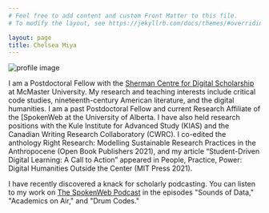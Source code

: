 ```yaml
---
# Feel free to add content and custom Front Matter to this file.
# To modify the layout, see https://jekyllrb.com/docs/themes/#overriding-theme-defaults

layout: page
title: Chelsea Miya
---
```


![profile image](https://spokenweb.ca/wp-content/uploads/2020/02/unnamed-400x400.jpg)

I am a Postdoctoral Fellow with the [Sherman Centre for Digital Scholarship](https://scds.ca/) at McMaster University. My research and teaching interests include critical code studies, nineteenth-century American literature, and the digital humanities. I am a past Postdoctoral Fellow and current Research Affiliate of the [SpokenWeb at the University of Alberta. I have also held research positions with the Kule Institute for Advanced Study (KIAS) and the Canadian Writing Research Collaboratory (CWRC). I co-edited the anthology Right Research: Modelling Sustainable Research Practices in the Anthropocene (Open Book Publishers 2021), and my article “Student-Driven Digital Learning: A Call to Action” appeared in People, Practice, Power: Digital Humanities Outside the Center (MIT Press 2021).

I have recently discovered a knack for scholarly podcasting. You can listen to my work on [The SpokenWeb Podcast](https://spokenweb.ca/podcast/spokenweb-podcast/) in the episodes "Sounds of Data," "Academics on Air," and "Drum Codes."
